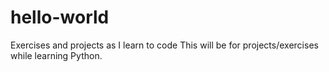 # hello-world
Exercises and projects as I learn to code
This will be for projects/exercises while learning Python.

